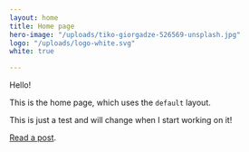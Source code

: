 ```yaml
---
layout: home
title: Home page
hero-image: "/uploads/tiko-giorgadze-526569-unsplash.jpg"
logo: "/uploads/logo-white.svg"
white: true

---
```

Hello!

This is the home page, which uses the `default` layout.

This is just a test and will change when I start working on it! 

[Read a post](/2018/03/11/example-post/).